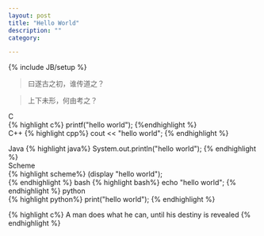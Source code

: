 ```yaml
---
layout: post
title: "Hello World"
description: ""
category: 

---
```

{% include JB/setup %}
>曰遂古之初，谁传道之？

>上下未形，何由考之？

C		
{% highlight c%} printf("hello world");
{%endhighlight %}   
C++
{% highlight cpp%} cout << "hello world"; 
{% endhighlight %} 
<!--more-->
Java
{% highlight java%} System.out.println("hello world");
{% endhighlight %}   
Scheme	
{% highlight scheme%} (display "hello world");  
{% endhighlight %} 
bash
{% highlight bash%} echo "hello world"; 
{% endhighlight %} 
python	
{% highlight python%} print("hello world");
{% endhighlight %} 


{% highlight c%}
A man does what he can, until his destiny is revealed
{% endhighlight %}
